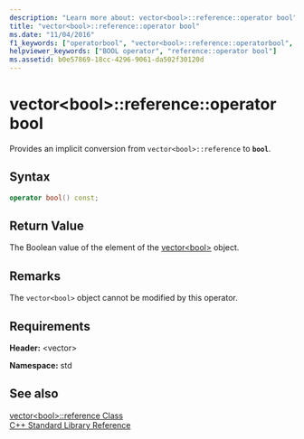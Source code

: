 ```yaml
---
description: "Learn more about: vector<bool>::reference::operator bool"
title: "vector<bool>::reference::operator bool"
ms.date: "11/04/2016"
f1_keywords: ["operatorbool", "vector<bool>::reference::operatorbool", "bool", "std::vector<bool>::reference::operatorbool"]
helpviewer_keywords: ["BOOL operator", "reference::operator bool"]
ms.assetid: b0e57869-18cc-4296-9061-da502f30120d
---
```

# vector&lt;bool&gt;::reference::operator bool

Provides an implicit conversion from `vector<bool>::reference` to **`bool`**.

## Syntax

```cpp
operator bool() const;
```

## Return Value

The Boolean value of the element of the [vector\<bool>](../standard-library/vector-bool-class.md) object.

## Remarks

The `vector<bool>` object cannot be modified by this operator.

## Requirements

**Header:** \<vector>

**Namespace:** std

## See also

[vector\<bool>::reference Class](../standard-library/vector-bool-reference-class.md)\
[C++ Standard Library Reference](../standard-library/cpp-standard-library-reference.md)
